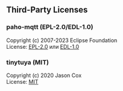 ## Third-Party Licenses

### paho-mqtt (EPL-2.0/EDL-1.0)
Copyright (c) 2007-2023 Eclipse Foundation  
License: [EPL-2.0](https://github.com/eclipse-paho/paho.mqtt.python/blob/master/epl-v20) или [EDL-1.0](https://github.com/eclipse-paho/paho.mqtt.python/blob/master/edl-v10)

### tinytuya (MIT)
Copyright (c) 2020 Jason Cox  
License: [MIT](https://github.com/jasonacox/tinytuya/blob/master/LICENSE)